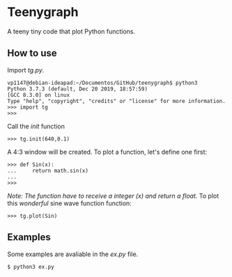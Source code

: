 # Teenygraph
A teeny tiny code that plot Python functions.

## How to use
Import _tg.py_.

```
vp1147@debian-ideapad:~/Documentos/GitHub/teenygraph$ python3
Python 3.7.3 (default, Dec 20 2019, 18:57:59) 
[GCC 8.3.0] on linux
Type "help", "copyright", "credits" or "license" for more information.
>>> import tg
>>> 
```

Call the *init* function
```
>>> tg.init(640,0.1)
```
A 4:3 window will be created. To plot a function, let's define one first:
```
>>> def Sin(x):
...     return math.sin(x)
...
>>>
```
_Note: The function have to receive a integer (x) and return a float._
To plot this *wonderful* sine wave function function:
```
>>> tg.plot(Sin)
```

## Examples
Some examples are avaliable in the _ex.py_ file.
```
$ python3 ex.py
```